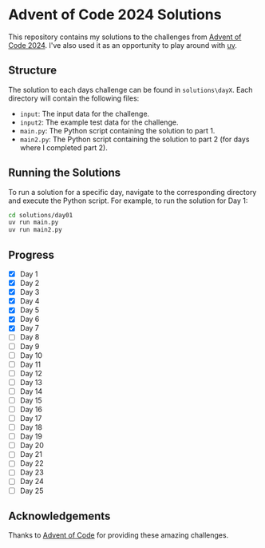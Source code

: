 # Advent of Code 2024 Solutions

This repository contains my solutions to the challenges from [Advent of Code 2024](https://adventofcode.com/2024). I've also used it as an opportunity to play around with [uv](https://github.com/astral-sh/uv).

## Structure

The solution to each days challenge can be found in `solutions\dayX`. Each directory will contain the following files:
- `input`: The input data for the challenge.
- `input2`: The example test data for the challenge.
- `main.py`: The Python script containing the solution to part 1.
- `main2.py`: The Python script containing the solution to part 2 (for days where I completed part 2).

## Running the Solutions

To run a solution for a specific day, navigate to the corresponding directory and execute the Python script. For example, to run the solution for Day 1:

```bash
cd solutions/day01
uv run main.py
uv run main2.py

```

## Progress

- [x] Day 1
- [x] Day 2
- [x] Day 3
- [x] Day 4
- [x] Day 5
- [x] Day 6
- [x] Day 7
- [ ] Day 8
- [ ] Day 9
- [ ] Day 10
- [ ] Day 11
- [ ] Day 12
- [ ] Day 13
- [ ] Day 14
- [ ] Day 15
- [ ] Day 16
- [ ] Day 17
- [ ] Day 18
- [ ] Day 19
- [ ] Day 20
- [ ] Day 21
- [ ] Day 22
- [ ] Day 23
- [ ] Day 24
- [ ] Day 25

## Acknowledgements

Thanks to [Advent of Code](https://adventofcode.com/) for providing these amazing challenges.

